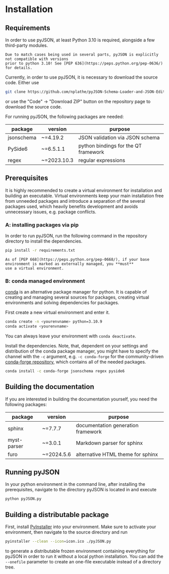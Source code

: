 # Installation

## Requirements

In order to use pyJSON, at least Python 3.10 is required, alongside a few third-party modules.

```{warning}
Due to match cases being used in several parts, pyJSON is explicitly not compatible with versions
prior to python 3.10! See [PEP 636](https://peps.python.org/pep-0636/) for details.
```

Currently, in order to use pyJSON, it is necessary to download the source code. Either use
```bash
git clone https://github.com/nplathe/pyJSON-Schema-Loader-and-JSON-Editor
```
or use the "Code" -> "Download ZIP" button on the repository page to download the source code.

For running pyJSON, the following packages are needed:

| package    | version     | purpose                              |
|------------|-------------|--------------------------------------|
| jsonschema | ~=4.19.2    | JSON validation via JSON schema      |
| PySide6    | ~=6.5.1.1   | python bindings for the QT framework |
| regex      | ~=2023.10.3 | regular expressions                  |

## Prerequisites

It is highly recommended to create a virtual environment for installation and building an executable. Virtual environments 
keep your main installation free from unneeded packages and introduce a separation of the several packages used, which heavily
benefits development and avoids unnecessary issues, e.g. package conflicts.

### A: installing packages via pip

In order to run pyJSON, run the following command in the repository directory to install the dependencies.

```bash
pip install -r requirements.txt
```

```{warning}
As of [PEP 668](https://peps.python.org/pep-0668/), if your base environment is marked as externally managed, you **must**
use a virtual environment.
```

### B: conda managed environment

[conda](https://docs.conda.io/en/latest/) is an alternative package manager for python. It is capable of creating and managing
several sources for packages, creating virtual environments and solving dependencies for packages.

First create a new virtual environment and enter it.
```bash
conda create -n <yourenvname> python=3.10.9
conda activate <yourenvname>
```

You can always leave your environment with `conda deactivate`.

Install the dependencies. Note, that, dependent on your settings and distribution of the conda package manager, you might have
to specify the channel with the `-c` argument, e.g. `-c conda-forge` for the community-driven [conda-forge repository](https://conda-forge.org/),
which contains all of the needed packages.

```bash
conda install -c conda-forge jsonschema regex pyside6
```

## Building the documentation

If you are interested in building the documentation yourself, you need the following packages:

| package     | version    | purpose                            |
|-------------|------------|------------------------------------|
| sphinx      | ~=7.7.7    | documentation generation framework |
| myst-parser | ~=3.0.1    | Markdown parser for sphinx         |
| furo        | ~=2024.5.6 | alternative HTML theme for sphinx  |

## Running pyJSON
In your python environment in the command line, after installing the prerequisites, navigate to the directory pyJSON is located in and execute 

```bash
python pyJSON.py
```

## Building a distributable package
First, install [PyInstaller](https://pyinstaller.org/en/stable/) into your environment. Make sure to activate your environment, then navigate to the source directory and run

```bash
pyinstaller --clean --icon=icon.ico ./pyJSON.py
```

to generate a distributable frozen environment containing everything for pyJSON in order to run it without a local python installation.
You can add the `--onefile` parameter to create an one-file executable instead of a directory tree. 